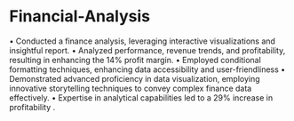 # Financial-Analysis
• Conducted a finance analysis, leveraging interactive visualizations and insightful report.
• Analyzed performance, revenue trends, and profitability, resulting in enhancing the 14% profit margin.
• Employed conditional formatting techniques, enhancing data accessibility and user-friendliness
• Demonstrated advanced proficiency in data visualization, employing innovative
storytelling techniques to convey complex finance data effectively.
• Expertise in analytical capabilities led to a 29% increase in profitability .
